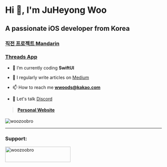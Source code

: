 

# Hi 👋, I'm JuHeyong Woo
## A passionate iOS developer from Korea


### [직전 프로젝트 Mandarin](https://github.com/woozoobro/About_Mandarin.git)

### [Threads App](https://github.com/woozoobro/ThreadsClone)

- 🌱 I’m currently coding **SwiftUI**

- 📝 I regularly write articles on [Medium](https://medium.com/@woozoobro)

- 📫 How to reach me **wwoods@kakao.com**

- 🧵 Let's talk [Discord](https://discord.com/invite/5e5fTenSQt)

> #### [Personal Website](https://woozoobro.life)

<p align="left"> <img src="https://komarev.com/ghpvc/?username=woozoobro&label=Profile%20views&color=0e75b6&style=flat" alt="woozoobro" /> </p>




___
<h3 align="left">Support:</h3>
<p><a href="https://www.buymeacoffee.com/woozoobro"> <img align="left" src="https://cdn.buymeacoffee.com/buttons/v2/default-yellow.png" height="50" width="210" alt="woozoobro" /></a></p><br><br>
